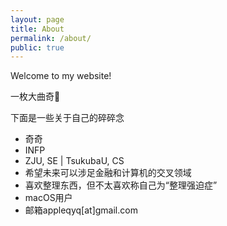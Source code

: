 ```yaml
---
layout: page
title: About
permalink: /about/
public: true
---
```


Welcome to my website!

一枚大曲奇🍪


下面是一些关于自己的碎碎念

* 奇奇
* INFP
* ZJU, SE | TsukubaU, CS
* 希望未来可以涉足金融和计算机的交叉领域
* 喜欢整理东西，但不太喜欢称自己为“整理强迫症”
* macOS用户
* 邮箱appleqyq[at]gmail.com


